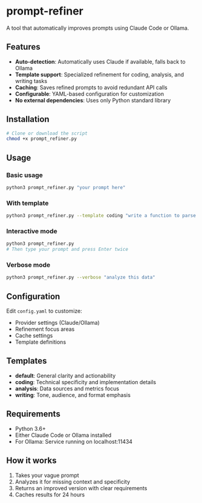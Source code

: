 # prompt-refiner

A tool that automatically improves prompts using Claude Code or Ollama.

## Features

- **Auto-detection**: Automatically uses Claude if available, falls back to Ollama
- **Template support**: Specialized refinement for coding, analysis, and writing tasks
- **Caching**: Saves refined prompts to avoid redundant API calls
- **Configurable**: YAML-based configuration for customization
- **No external dependencies**: Uses only Python standard library

## Installation

```bash
# Clone or download the script
chmod +x prompt_refiner.py
```

## Usage

### Basic usage
```bash
python3 prompt_refiner.py "your prompt here"
```

### With template
```bash
python3 prompt_refiner.py --template coding "write a function to parse CSV"
```

### Interactive mode
```bash
python3 prompt_refiner.py
# Then type your prompt and press Enter twice
```

### Verbose mode
```bash
python3 prompt_refiner.py --verbose "analyze this data"
```

## Configuration

Edit `config.yaml` to customize:
- Provider settings (Claude/Ollama)
- Refinement focus areas
- Cache settings
- Template definitions

## Templates

- **default**: General clarity and actionability
- **coding**: Technical specificity and implementation details
- **analysis**: Data sources and metrics focus
- **writing**: Tone, audience, and format emphasis

## Requirements

- Python 3.6+
- Either Claude Code or Ollama installed
- For Ollama: Service running on localhost:11434

## How it works

1. Takes your vague prompt
2. Analyzes it for missing context and specificity
3. Returns an improved version with clear requirements
4. Caches results for 24 hours